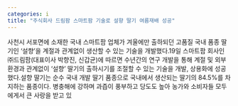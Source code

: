 ```yaml
---
categories: i
title: "주식회사 드림팜 스마트팜 기술로 설향 딸기 여름재배 성공"
---
```

사천시 서포면에 소재한 국내 스마트팜 업체가 겨울에만 출하되던 고품질 국내 품종 딸기인 ‘설향’을 계절과 관계없이 생산할 수 있는 기술을 개발했다.19일 스마트팜 회사인 ㈜드림팜(대표이사 박향진, 신갑균)에 따르면 수년간의 연구 개발을 통해 계절 및 외부 환경과 관계없이 ‘설향’ 딸기의 출하시기를 조절할 수 있는 기술을 개발, 상용화에 성공했다.설향 딸기는 순수 국내 개발 딸기 품종으로 국내에서 생산되는 딸기의 84.5%를 차지하는 품종이다. 병충해에 강하며 과즙이 풍부하고 당도도 높아 농가와 소비자들 모두에게서 큰 사랑을 받고 있